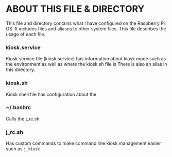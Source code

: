 # ABOUT THIS FILE & DIRECTORY
This file and directory contains what I have configured on the Raspberry Pi OS. It includes files and aliases to other system files. This file describes the usage of each file.


### kiosk.service
Kiosk service file (kiosk.service) has information about kiosk mode such as the environment as well as where the kiosk.sh file is
There is also an alias in this directory.

### kiosk.sh
Kiosk shell file has configuration about the 

### ~/.bashrc
Calls the j_rc.sh

### j_rc.sh
Has custom commands to make command line kiosk management easier such as `j_kiosk`
